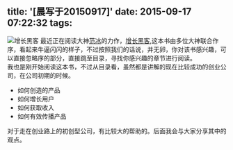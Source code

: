 title: '[晨写于20150917]'
date: 2015-09-17 07:22:32
tags:
---

![增长黑客][growth_hacker_link] 
最近正在阅读大神[范冰][fanbin_author_link]的力作，[增长黑客][growth_hacker_book_link],这本书由多位大神联合作序，看起来牛逼闪闪的样子，不过按照我们的话说，并无卵，你对该书感兴趣，可以直接忽略序的部分，直接跳至目录，寻找你感兴趣的章节进行阅读。  
我也是刚开始阅读这本书，不过从目录看，虽然都是讲解的现在比较成功的创业公司，在公司初期的时候。  
- 如何创造的产品
- 如何增长用户  
- 如何获取收入
- 如何有效传播产品   

对于走在创业路上的初创型公司，有比较大的帮助的。后面我会与大家分享其中的观点。  




[growth_hacker_link]:http://img12.360buyimg.com/n0/jfs/t1417/333/1184132989/129633/2ec4b74e/55c07133Nb42cb74a.jpg  
[fanbin_author_link]:http://www.fanbing.net    
[growth_hacker_book_link]:http://www.duokan.com/book/97382
